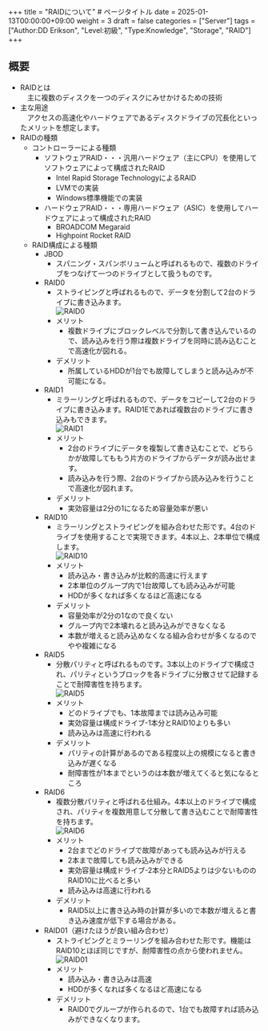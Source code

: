 +++
title = "RAIDについて" # ページタイトル
date = 2025-01-13T00:00:00+09:00
weight = 3
draft = false
categories = ["Server"]
tags = ["Author:DD Erikson", "Level:初級", "Type:Knowledge", "Storage", "RAID"]
+++

## 概要

* RAIDとは  
　主に複数のディスクを一つのディスクにみせかけるための技術
* 主な用途  
　アクセスの高速化やハードウェアであるディスクドライブの冗長化といったメリットを想定します。
* RAIDの種類
  * コントローラーによる種類
    * ソフトウェアRAID・・・汎用ハードウェア（主にCPU）を使用してソフトウェアによって構成されたRAID
      * Intel Rapid Storage TechnologyによるRAID
      * LVMでの実装
      * Windows標準機能での実装
    * ハードウェアRAID・・・専用ハードウェア（ASIC）を使用してハードウェアによって構成されたRAID
      * BROADCOM Megaraid
      * Highpoint Rocket RAID
  * RAID構成による種類
    * JBOD
      * スパニング・スパンボリュームと呼ばれるもので、複数のドライブをつなげて一つのドライブとして扱うものです。
    * RAID0
      * ストライピングと呼ばれるもので、データを分割して2台のドライブに書き込みます。  
      ![RAID0](/img/RAID/RAID0.png)
      * メリット
        * 複数ドライブにブロックレベルで分割して書き込んでいるので、読み込みを行う際は複数ドライブを同時に読み込むことで高速化が図れる。
      * デメリット
        * 所属しているHDDが1台でも故障してしまうと読み込みが不可能になる。
    * RAID1
      * ミラーリングと呼ばれるもので、データをコピーして2台のドライブに書き込みます。RAID1Eであれば複数台のドライブに書き込みもできます。  
      ![RAID1](/img/RAID/RAID1.png)
      * メリット
        * 2台のドライブにデータを複製して書き込むことで、どちらかが故障してももう片方のドライブからデータが読み出せます。
        * 読み込みを行う際、2台のドライブから読み込みを行うことで高速化が図れます。
      * デメリット
        * 実効容量は2分の1になるため容量効率が悪い
    * RAID10
      * ミラーリングとストライピングを組み合わせた形です。4台のドライブを使用することで実現できます。4本以上、2本単位で構成します。  
      ![RAID10](/img/RAID/RAID10.png)
      * メリット
        * 読み込み・書き込みが比較的高速に行えます
        * 2本単位のグループ内で1台故障しても読み込みが可能
        * HDDが多くなれば多くなるほど高速になる
      * デメリット
        * 容量効率が2分の1なので良くない
        * グループ内で2本壊れると読み込みができなくなる
        * 本数が増えると読み込めなくなる組み合わせが多くなるのでやや複雑になる
    * RAID5
      * 分散パリティと呼ばれるものです。3本以上のドライブで構成され、パリティというブロックを各ドライブに分散させて記録することで耐障害性を持ちます。  
      ![RAID5](/img/RAID/RAID5.png)
      * メリット
        * どのドライブでも、1本故障までは読み込み可能
        * 実効容量は構成ドライブ-1本分とRAID10よりも多い
        * 読み込みは高速に行われる
      * デメリット
        * パリティの計算があるのである程度以上の規模になると書き込みが遅くなる
        * 耐障害性が1本までというのは本数が増えてくると気になるところ
    * RAID6
      * 複数分散パリティと呼ばれる仕組み。4本以上のドライブで構成され、パリティを複数用意して分散して書き込むことで耐障害性を持ちます。  
      ![RAID6](/img/RAID/RAID6.png)
      * メリット
        * 2台までどのドライブで故障があっても読み込みが行える
        * 2本まで故障しても読み込みができる
        * 実効容量は構成ドライブ-2本分とRAID5よりは少ないもののRAID10に比べると多い
        * 読み込みは高速に行われる
      * デメリット
        * RAID5以上に書き込み時の計算が多いので本数が増えると書き込み速度が低下する場合がある。
    * RAID01（避けたほうが良い組み合わせ）
      * ストライピングとミラーリングを組み合わせた形です。機能はRAID10とほぼ同じですが、耐障害性の点から使われません。  
      ![RAID01](/img/RAID/RAID01.png)
      * メリット
        * 読み込み・書き込みは高速
        * HDDが多くなれば多くなるほど高速になる
      * デメリット
        * RAID0でグループが作られるので、1台でも故障すれば読み込みができなくなります。